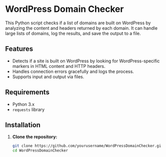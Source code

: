 # WordPress Domain Checker

This Python script checks if a list of domains are built on WordPress by analyzing the content and headers returned by each domain. It can handle large lists of domains, log the results, and save the output to a file.

## Features

- Detects if a site is built on WordPress by looking for WordPress-specific markers in HTML content and HTTP headers.
- Handles connection errors gracefully and logs the process.
- Supports input and output via files.

## Requirements

- Python 3.x
- `requests` library

## Installation

1. **Clone the repository:**

   ```bash
   git clone https://github.com/yourusername/WordPressDomainChecker.git
   cd WordPressDomainChecker
